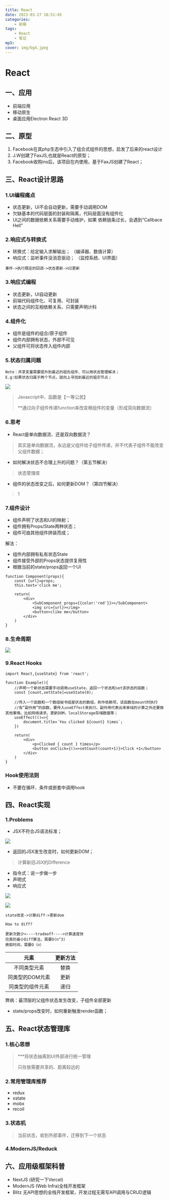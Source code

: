 ```yaml
---
title: React
date: 2023-03-27 18:51:45
categories: 
    - 前端
tags: 
    - React
    - 笔记
mp3: 
cover: img/bg4.jpeg
---
```



# React

## 一、应用

- 前端应用
- 移动原生
- 桌面应用Electron  React 3D

## 二、原型

1. Facebook在其php生态中引入了组合式组件的思想，启发了后来的react设计
2. J.W创建了FaxJS,也就是React的原型；
3. Facebook收购ins后，该项目在内使用，基于FaxJS创建了React；

## 三、React设计思路

### 1.UI编程痛点

- 状态更新，UI不会自动更新，需要手动调用DOM
- 欠缺基本的代码层面的封装和隔离，代码层面没有组件化
- UI之间的数据依赖关系需要手动维护，如果 依赖链条过长，会遇到“Callbace Hell”

### 2.响应式与转换式

- 转换式：给定输入求解输出；  （编译器、数值计算）
- 响应式：监听事件没消息驱动； （监控系统、UI界面）

```
事件->执行既定的回调->状态更新->UI更新
```

### 3.响应式编程

- 状态更新，UI自动更新
- 前端代码组件化、可复用、可封装
- 状态之间的互相依赖关系、只需要声明计科

### 4.组件化

- 组件是组件的组合/原子组件
- 组件内部拥有状态，外部不可见
- 父组件可将状态传入组件内部

### 5.状态归属问题

```
Note：共享变量需要提升到最近的祖先组件、可以用状态管理解决；
E.g:如果状态归属于两个节点，就向上寻找到最近的祖宗节点；
```

![](https://s3.bmp.ovh/imgs/2023/01/30/edd9edf1a3d14f27.jpg)

> Javascript中、函数是【一等公民】
>
> **通过向子组件传递function来改变根组件的变量（形成双向数据流）

### 6.思考

- React是单向数据流、还是双向数据流？

> 其实是单向数据流，永远是父组件给子组件传递，并不代表子组件不能改变父组件数据；

- 如何解决状态不合理上升的问题？（第五节解决）

> 状态管理库

- 组件的状态改变之后，如何更新DOM？（第四节解决）

> 1

### 7.组件设计

- 组件声明了状态和UI的映射；
- 组件拥有Props/State两种状态；
- 组件可由其他组件拼装而成；

解法：

- 组件内部拥有私有状态State
- 组件接受外部的Props状态提供复用性
- 根据当前的state/props返回一个UI

```react
function Component(props){
    const {url}=props;
    this.text='click me';
    
    return(
    	<div>
        	<SubComponent props={{color:'red'}}></SubComponent>
            <img src={url}></img>
            <button>clike me</button>
        </div>
    )
}
```

### 8.生命周期

![](https://s3.bmp.ovh/imgs/2023/01/30/4fc6e86cf176a88b.jpg)

### 9.React Hooks 

```react
import React,{useState} from 'react';

function Example(){
    //声明一个新状态需要手动调用useState，返回一个状态和set该状态的函数；
    const [count,setState]=useState(0);
    
    //传入一个函数和一个数组秘书组是状态的数组，称作依赖项，该函数在mount时执行
    //有“副作用”的函数，要传入useEffect来执行。副作用代表出来单纯的计算之外还要做其他事情。比如网络请求，更新DOM，localStorage存储数据等；
    useEffect(()=>{
        document.title=`You clicked ${count} times`;
    })
    
    return(
    	<div>
        	<p>Clicked { count } times</p>
            <button onClick={()=>setCount(count+1)}>Click +1</button>
        </div>
    )
}
```

### Hook使用法则

- 不要在循环、条件或嵌套中调用hook

## 四、React实现

### 1.Problems

- JSX不符合JS语法标准；

![](https://s3.bmp.ovh/imgs/2023/01/30/1fc630e94d6d6c60.jpg)

- 返回的JSX发生改变时，如何更新DOM；

> 计算新旧JSX的Difference

- 指令式：说一步做一步
- 声明式
- 响应式

![](https://s3.bmp.ovh/imgs/2023/01/30/9ff90ed31b0de3e3.jpg)

![](https://s3.bmp.ovh/imgs/2023/01/30/cf361645d5820a2d.jpg)

```
state改变->计算diff->更新dom

How to diff?

更新次数少<----tradeoff---->计算速度快
完美的最小Diff算法，需要O(n^3)
换取时间，需要O（n）
```

|       元素       | 更新方法 |
| :--------------: | :------: |
|   不同类型元素   |   替换   |
| 同类型的DOM元素  |   更新   |
| 同类型的组件元素 |   递归   |

弊病：最顶层的父组件状态发生改变，子组件全部更新

- state/props改变时，如何重新触发render函数；

## 五、React状态管理库

### 1.核心思想

> ***将状态抽离到UI外部进行统一管理
>
> 只存放需要共享的、距离较远的

### 2.常用管理库推荐

- redux
- xstate
- mobx
- recoil

### 3.状态机

> 当前状态，收到外部事件，迁移到下一个状态

### 4.ModernJS/Reduck

## 六、应用级框架科普

- NextJS  (研究一下Vercel)
- ModernJS (Web Infra)全栈开发框架
- Blitz 无API思想的全栈开发框架，开发过程无需写API调用与CRUD逻辑 



























